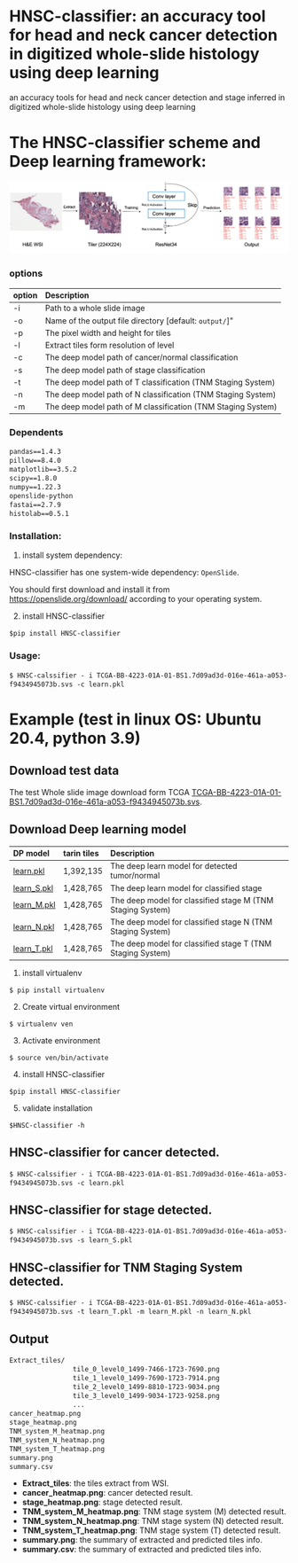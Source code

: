# **HNSC-classifier: an accuracy tool for head and neck cancer detection in digitized whole-slide histology using deep learning**

an accuracy tools for head and neck cancer detection and stage inferred in digitized whole-slide histology using deep learning

# The HNSC-classifier scheme and Deep learning framework:

![Workflow](https://github.com/yangfangs/HNSC-classifier/blob/main/scheme/scheme.png)


### options

| option | Description                                                                                                                          |
|:-------|:-------------------------------------------------------------------------------------------------------------------------------------|
| -i     | Path to a whole slide image                                                                                                          |
| -o     | Name of the output file directory [default: `output/`]"                                                                              |
| -p     | The pixel width and height for tiles                                                                                                 |
| -l     | Extract tiles form resolution of level                                                                                               |
| -c     | The deep model path of cancer/normal classification                                                                                  |
| -s     | The deep model path of stage classification                                                                                          |
| -t     | The deep model path of T classification (TNM Staging System)                                                                         |
| -n     | The deep model path of N classification (TNM Staging System)                                                                         |
| -m     | The deep model path of M classification (TNM Staging System)                                                                         |

### Dependents

```angular2html
pandas==1.4.3
pillow==8.4.0
matplotlib==3.5.2
scipy==1.8.0
numpy==1.22.3
openslide-python
fastai==2.7.9
histolab==0.5.1
```


### Installation:
1. install system dependency:

HNSC-classifier has one system-wide dependency: `OpenSlide`.

You should first download and install it from https://openslide.org/download/ according to your operating system.

2. install HNSC-classifier

```angular2html
$pip install HNSC-classifier
```


### Usage:

```angular2html
$ HNSC-calssifier - i TCGA-BB-4223-01A-01-BS1.7d09ad3d-016e-461a-a053-f9434945073b.svs -c learn.pkl
```

# Example (test in linux OS: Ubuntu 20.4, python 3.9)

## Download test data
The test Whole slide image download form TCGA [TCGA-BB-4223-01A-01-BS1.7d09ad3d-016e-461a-a053-f9434945073b.svs](https://bit.ly/3CqLyJt).

## Download Deep learning model
| DP model        | tarin tiles                                                  | Description                                                   |
|:----------------|:-------------------------------------------------------------|:--------------------------------------------------------------|
| [learn.pkl](https://bit.ly/3RKzVTy)   | 1,392,135                                                    | The deep learn model for detected tumor/normal                |
| [learn_S.pkl](https://bit.ly/3EtE7nx) | 1,428,765                                                    | The deep learn model for classified stage                     |
| [learn_M.pkl](https://bit.ly/3CqM0r9) | 1,428,765                                                    | The deep model for classified stage M (TNM Staging System)    |
| [learn_N.pkl](https://bit.ly/3SPPbjq) | 1,428,765                                                    | The deep model for classified stage N (TNM Staging System)    |
| [learn_T.pkl](https://bit.ly/3EAF25J) | 1,428,765                                                    | The deep model for classified stage T (TNM Staging System)    |
 
1. install virtualenv

```angular2html
$ pip install virtualenv
```

2. Create virtual environment 
```angular2html
$ virtualenv ven
```
3. Activate environment
```angular2html
$ source ven/bin/activate
```
4. install HNSC-classifier

```angular2html
$pip install HNSC-classifier
```
5. validate installation

```angular2html
$HNSC-classifier -h
```

## HNSC-classifier for cancer detected.

```angular2html
$ HNSC-calssifier - i TCGA-BB-4223-01A-01-BS1.7d09ad3d-016e-461a-a053-f9434945073b.svs -c learn.pkl
```
## HNSC-classifier for stage detected.

```angular2html
$ HNSC-calssifier - i TCGA-BB-4223-01A-01-BS1.7d09ad3d-016e-461a-a053-f9434945073b.svs -s learn_S.pkl
```
                                                        
## HNSC-classifier for TNM Staging System detected.

```angular2html
$ HNSC-calssifier - i TCGA-BB-4223-01A-01-BS1.7d09ad3d-016e-461a-a053-f9434945073b.svs -t learn_T.pkl -m learn_M.pkl -n learn_N.pkl
```
## Output
```
Extract_tiles/  
                tile_0_level0_1499-7466-1723-7690.png
                tile_1_level0_1499-7690-1723-7914.png
                tile_2_level0_1499-8810-1723-9034.png
                tile_3_level0_1499-9034-1723-9258.png
                ...
cancer_heatmap.png
stage_heatmap.png
TNM_system_M_heatmap.png
TNM_system_N_heatmap.png
TNM_system_T_heatmap.png
summary.png
summary.csv

```
* **Extract_tiles**: the tiles extract from WSI. 
* **cancer_heatmap.png**: cancer detected result.
* **stage_heatmap.png**: stage detected result.
* **TNM_system_M_heatmap.png**: TNM stage system (M) detected result.
* **TNM_system_N_heatmap.png**: TNM stage system (N) detected result.
* **TNM_system_T_heatmap.png**: TNM stage system (T) detected result.
* **summary.png**: the summary of extracted and predicted tiles info.
* **summary.csv**: the summary of extracted and predicted tiles info.
